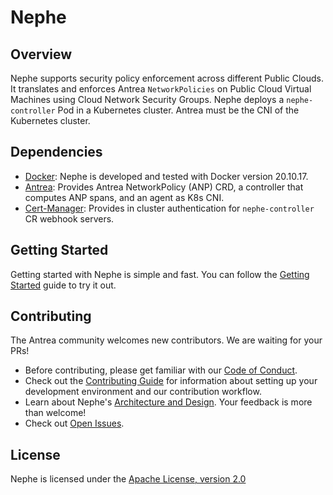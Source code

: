 # Nephe

## Overview

Nephe supports security policy enforcement across different Public
Clouds. It translates and enforces Antrea `NetworkPolicies` on Public Cloud
Virtual Machines using Cloud Network Security Groups. Nephe deploys  a
`nephe-controller` Pod in a Kubernetes cluster. Antrea must be the CNI of the
Kubernetes cluster.

## Dependencies

* [Docker](https://docs.docker.com/install/): Nephe is developed and tested
  with Docker version 20.10.17.
* [Antrea](https://github.com/antrea-io/antrea/): Provides Antrea
  NetworkPolicy (ANP) CRD, a controller that computes ANP spans, and an agent as
  K8s CNI.
* [Cert-Manager](https://github.com/jetstack/cert-manager): Provides in cluster
  authentication for `nephe-controller` CR webhook servers.

## Getting Started

Getting started with Nephe is simple and fast. You can follow the
[Getting Started](docs/getting-started.md) guide to try it out.

## Contributing

The Antrea community welcomes new contributors. We are waiting for your PRs!

* Before contributing, please get familiar with our [Code of Conduct](CODE_OF_CONDUCT.md).
* Check out the [Contributing Guide](CONTRIBUTING.md) for information
  about setting up your development environment and our contribution workflow.
* Learn about Nephe's [Architecture and Design](docs/architecture.md).
  Your feedback is more than welcome!
* Check out [Open Issues](https://github.com/antrea-io/nephe/issues).

## License

Nephe is licensed under the [Apache License, version 2.0](LICENSE)
